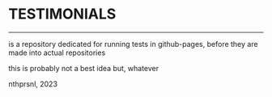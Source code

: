 # TESTIMONIALS 
***
is a repository dedicated for running tests in github-pages, before they are made into actual repositories

this is probably not a best idea but, whatever

nthprsnl, 2023

